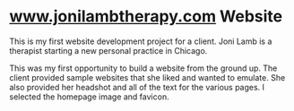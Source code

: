 # www.jonilambtherapy.com Website

This is my first website development project for a client. Joni Lamb is a therapist starting a new personal practice in Chicago.<br>

This was my first opportunity to build a website from the ground up. The client provided sample websites that she liked and wanted to emulate. She also provided her headshot and all of the text for the various pages. I selected the homepage image and favicon.
